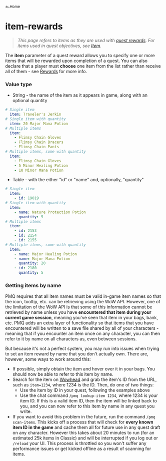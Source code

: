 <a href="../index.md"><sub>← Home</sub></a>

# item-rewards

> _This page refers to items as they are used with [quest rewards](../guides/rewards.md). For items used in quest objectives, see [Item](../parameters/item.md)._

The **item** parameter of a quest reward allows you to specify one or more items that will be rewarded upon completion of a quest. You can also declare that a player must **choose** one item from the list rather than receive all of them - see [Rewards](../guides/rewards.md) for more info.

### Value type

* String - the name of the item as it appears in game, along with an optional quantity

```yaml
# Single item
  item: Traveler's Jerkin
# Single item with quantity
  item: 20 Major Mana Potion
# Multiple items
  item:
    - Flimsy Chain Gloves
    - Flimsy Chain Bracers
    - Flimsy Chain Pants
# Multiple items, some with quantity
  item:
    - Flimsy Chain Gloves
    - 5 Minor Healing Potion
    - 10 Minor Mana Potion
```

* Table - with the either "id" or "name" and, optionally, "quantity"

```yaml
# Single item
  item:
    - id: 19019
# Single item with quantity
  item:
    - name: Nature Protection Potion
      quantity: 5
# Multiple items
  item:
    - id: 2153
    - id: 2154
    - id: 2155
# Multiple items, some with quantity
  item:
    - name: Major Healing Potion
    - name: Major Mana Potion
      quantity: 20
    - id: 2180
      quantity: 5
```

### Getting items by name

PMQ requires that all item names must be valid in-game item names so that the icon, tooltip, etc. can be retrieving using the WoW API. However, one of the limitation of the WoW API is that some of this information cannot be retrieved by name unless you have **encountered that item during your current game session**, meaning you've seen that item in your bags, bank, etc. PMQ adds an extra layer of functionality so that items that you have encountered will be written to a save file shared by all of your characters - meaning that if you encounter an item once on any character, you can then refer to it by name on all characters as, even between sessions.

But because it's not a perfect system, you may run into issues when trying to set an item reward by name that you don't actually own. There are, however, some ways to work around this:

* If possible, simply obtain the item and hover over it in your bags. You should now be able to refer to this item by name.
* Search for the item on [Wowhead](https://classic.wowhead.com/) and grab the item's ID from the URL, such as `item=1234`, where 1234 is the ID. Then, do one of two things:
  * Use the item by ID in your quest, following the examples above
  * Use the chat command `/pmq lookup-item 1234`, where 1234 is your item ID. If this is a valid item ID, then the item will be linked back to you, and you can now refer to this item by name in any quest you write.
* If you want to avoid this problem in the future, run the command `/pmq scan-items`. This kicks off a process that will check for **every known item ID in the game** and cache them all for future use in any quest draft on any character. However this takes about 20 minutes to run (for an estimated 25k items in Classic) and will be interrupted if you log out or `/reload` your UI. This process is throttled so you won't suffer any performance issues or get kicked offline as a result of scanning for items.
